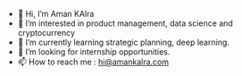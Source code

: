 - 👋 Hi, I’m Aman KAlra
- 👀 I’m interested in product management, data science and cryptocurrency
- 🌱 I’m currently learning strategic planning, deep learning.
- 💞️ I’m looking for internship opportunities.
- 📫 How to reach me : hi@amankalra.com

<!---
amankalra172/amankalra172 is a ✨ special ✨ repository because its `README.md` (this file) appears on your GitHub profile.
You can click the Preview link to take a look at your changes.
--->
